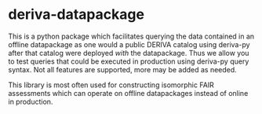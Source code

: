 # deriva-datapackage

This is a python package which facilitates querying the data contained in an offline datapackage as one would a public DERIVA catalog using deriva-py after that catalog were deployed *with* the datapackage. Thus we allow you to test queries that could be executed in production using deriva-py query syntax. Not all features are supported, more may be added as needed.

This library is most often used for constructing isomorphic FAIR assessments which can operate on offline datapackages instead of online in production.

